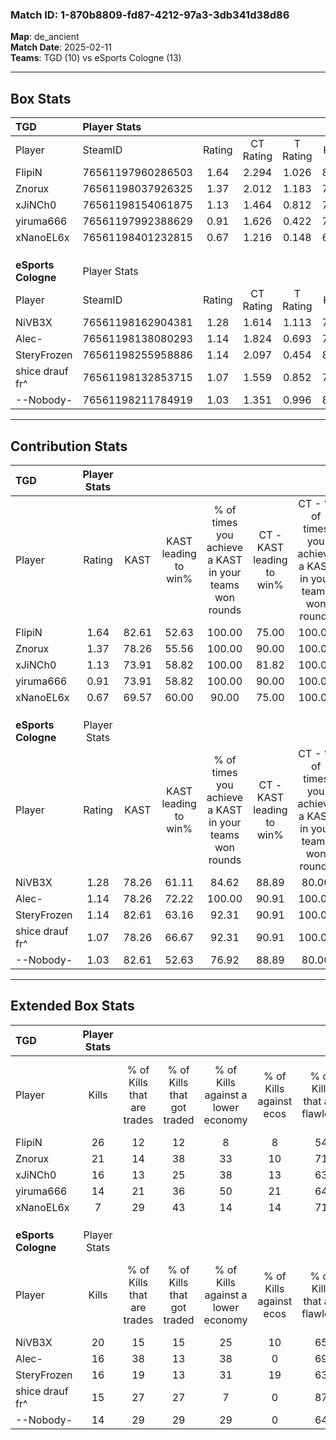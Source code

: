 ### Match ID: 1-870b8809-fd87-4212-97a3-3db341d38d86  
**Map**: de_ancient  
**Match Date**: 2025-02-11  
**Teams**: TGD (10) vs eSports Cologne (13)  

---  

## Box Stats  

| **TGD**             | Player Stats      |        |           |          |       |       |       |         |        |      |     |
| :- | :- | :-: | :-: | :-: | :-: | :-: | :-: | :-: | :-: | :-: | :-: |
| Player              | SteamID           | Rating | CT Rating | T Rating | KAST  |  ADR  | Kills | Assists | Deaths | K/D  | HS% |
| FlipiN              | 76561197960286503 |  1.64  |   2.294   |  1.026   | 82.61 | 90.0  |  26   |    3    |   13   | 2.00 | 23  |
| Znorux              | 76561198037926325 |  1.37  |   2.012   |  1.183   | 78.26 | 103.2 |  21   |    8    |   18   | 1.17 | 47  |
| xJiNCh0             | 76561198154061875 |  1.13  |   1.464   |  0.812   | 73.91 | 80.6  |  16   |    9    |   16   | 1.00 | 37  |
| yiruma666           | 76561197992388629 |  0.91  |   1.626   |  0.422   | 73.91 | 67.9  |  14   |    6    |   20   | 0.70 | 35  |
| xNanoEL6x           | 76561198401232815 |  0.67  |   1.216   |  0.148   | 69.57 | 53.5  |   7   |    8    |   16   | 0.44 | 42  |
|                     |                   |        |           |          |       |       |       |         |        |      |     |
|                     |                   |        |           |          |       |       |       |         |        |      |     |
|                     |                   |        |           |          |       |       |       |         |        |      |     |
| **eSports Cologne** | Player Stats      |        |           |          |       |       |       |         |        |      |     |
| Player              | SteamID           | Rating | CT Rating | T Rating | KAST  |  ADR  | Kills | Assists | Deaths | K/D  | HS% |
| NiVB3X              | 76561198162904381 |  1.28  |   1.614   |  1.113   | 78.26 | 86.9  |  20   |    3    |   17   | 1.18 | 50  |
| Alec-               | 76561198138080293 |  1.14  |   1.824   |  0.693   | 78.26 | 76.0  |  16   |    8    |   16   | 1.00 | 50  |
| SteryFrozen         | 76561198255958886 |  1.14  |   2.097   |  0.454   | 82.61 | 75.9  |  16   |    7    |   17   | 0.94 | 43  |
| shice drauf fr^     | 76561198132853715 |  1.07  |   1.559   |  0.852   | 78.26 | 86.5  |  15   |    9    |   19   | 0.79 | 40  |
| --Nobody-           | 76561198211784919 |  1.03  |   1.351   |  0.996   | 82.61 | 65.0  |  14   |    5    |   17   | 0.82 | 35  |
---  

## Contribution Stats  

| **TGD**             | Player Stats |       |                      |                                                        |                           |                                                             |                          |                                                            |
| :- | :-: | :-: | :-: | :-: | :-: | :-: | :-: | :-: |
| Player              |    Rating    | KAST  | KAST leading to win% | % of times you achieve a KAST in your teams won rounds | CT - KAST leading to win% | CT - % of times you achieve a KAST in your teams won rounds | T - KAST leading to win% | T - % of times you achieve a KAST in your teams won rounds |
| FlipiN              |     1.64     | 82.61 |        52.63         |                         100.00                         |           75.00           |                           100.00                            |          14.29           |                           100.00                           |
| Znorux              |     1.37     | 78.26 |        55.56         |                         100.00                         |           90.00           |                           100.00                            |          12.50           |                           100.00                           |
| xJiNCh0             |     1.13     | 73.91 |        58.82         |                         100.00                         |           81.82           |                           100.00                            |          16.67           |                           100.00                           |
| yiruma666           |     0.91     | 73.91 |        58.82         |                         100.00                         |           90.00           |                           100.00                            |          14.29           |                           100.00                           |
| xNanoEL6x           |     0.67     | 69.57 |        60.00         |                         90.00                          |           75.00           |                           100.00                            |           0.00           |                            0.00                            |
|                     |              |       |                      |                                                        |                           |                                                             |                          |                                                            |
|                     |              |       |                      |                                                        |                           |                                                             |                          |                                                            |
|                     |              |       |                      |                                                        |                           |                                                             |                          |                                                            |
| **eSports Cologne** | Player Stats |       |                      |                                                        |                           |                                                             |                          |                                                            |
| Player              |    Rating    | KAST  | KAST leading to win% | % of times you achieve a KAST in your teams won rounds | CT - KAST leading to win% | CT - % of times you achieve a KAST in your teams won rounds | T - KAST leading to win% | T - % of times you achieve a KAST in your teams won rounds |
| NiVB3X              |     1.28     | 78.26 |        61.11         |                         84.62                          |           88.89           |                            80.00                            |          33.33           |                           100.00                           |
| Alec-               |     1.14     | 78.26 |        72.22         |                         100.00                         |           90.91           |                           100.00                            |          42.86           |                           100.00                           |
| SteryFrozen         |     1.14     | 82.61 |        63.16         |                         92.31                          |           90.91           |                           100.00                            |          25.00           |                           66.67                            |
| shice drauf fr^     |     1.07     | 78.26 |        66.67         |                         92.31                          |           90.91           |                           100.00                            |          28.57           |                           66.67                            |
| --Nobody-           |     1.03     | 82.61 |        52.63         |                         76.92                          |           88.89           |                            80.00                            |          20.00           |                           66.67                            |
---  

## Extended Box Stats  

| **TGD**             | Player Stats |                            |                            |                                    |                         |                              |                                 |        |                             |                                     |                          |                               |                            |
| :- | :-: | :-: | :-: | :-: | :-: | :-: | :-: | :-: | :-: | :-: | :-: | :-: | :-: |
| Player              |    Kills     | % of Kills that are trades | % of Kills that got traded | % of Kills against a lower economy | % of Kills against ecos | % of Kills that are flawless | % of Kills that are close duels | Deaths | % of Deaths that get traded | % of Deaths against a lower economy | % of Deaths against ecos | % of Deaths that are flawless | % of Deaths that are close |
| FlipiN              |      26      |             12             |             12             |                 8                  |            8            |              54              |               15                |   13   |             15              |                 15                  |            8             |              92               |             8              |
| Znorux              |      21      |             14             |             38             |                 33                 |           10            |              71              |               14                |   18   |             22              |                 11                  |            6             |              72               |             11             |
| xJiNCh0             |      16      |             13             |             25             |                 38                 |           13            |              63              |                6                |   16   |              6              |                 13                  |            0             |              75               |             0              |
| yiruma666           |      14      |             21             |             36             |                 50                 |           21            |              64              |               14                |   20   |             30              |                 25                  |            5             |              65               |             5              |
| xNanoEL6x           |      7       |             29             |             43             |                 14                 |           14            |              71              |                0                |   16   |             19              |                  6                  |            0             |              50               |             6              |
|                     |              |                            |                            |                                    |                         |                              |                                 |        |                             |                                     |                          |                               |                            |
|                     |              |                            |                            |                                    |                         |                              |                                 |        |                             |                                     |                          |                               |                            |
|                     |              |                            |                            |                                    |                         |                              |                                 |        |                             |                                     |                          |                               |                            |
| **eSports Cologne** | Player Stats |                            |                            |                                    |                         |                              |                                 |        |                             |                                     |                          |                               |                            |
| Player              |    Kills     | % of Kills that are trades | % of Kills that got traded | % of Kills against a lower economy | % of Kills against ecos | % of Kills that are flawless | % of Kills that are close duels | Deaths | % of Deaths that get traded | % of Deaths against a lower economy | % of Deaths against ecos | % of Deaths that are flawless | % of Deaths that are close |
| NiVB3X              |      20      |             15             |             15             |                 25                 |           10            |              65              |                5                |   17   |             18              |                  6                  |            0             |              71               |             0              |
| Alec-               |      16      |             38             |             13             |                 38                 |            0            |              69              |               13                |   16   |             25              |                 13                  |            0             |              38               |             13             |
| SteryFrozen         |      16      |             19             |             13             |                 31                 |           19            |              63              |               13                |   17   |             24              |                  6                  |            0             |              71               |             18             |
| shice drauf fr^     |      15      |             27             |             27             |                 7                  |            0            |              87              |                0                |   19   |             26              |                 11                  |            0             |              63               |             11             |
| --Nobody-           |      14      |             29             |             29             |                 29                 |            0            |              64              |                0                |   17   |             35              |                 12                  |            0             |              53               |             18             |
